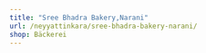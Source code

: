 ```yaml
---
title: "Sree Bhadra Bakery,Narani"
url: /neyyattinkara/sree-bhadra-bakery-narani/
shop: Bäckerei
---
```

